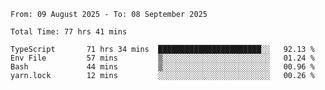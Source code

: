 <!--START_SECTION:waka-->

```abap
From: 09 August 2025 - To: 08 September 2025

Total Time: 77 hrs 41 mins

TypeScript       71 hrs 34 mins  ███████████████████████░░   92.13 %
Env File         57 mins         ▒░░░░░░░░░░░░░░░░░░░░░░░░   01.24 %
Bash             44 mins         ▒░░░░░░░░░░░░░░░░░░░░░░░░   00.96 %
yarn.lock        12 mins         ░░░░░░░░░░░░░░░░░░░░░░░░░   00.26 %
```

<!--END_SECTION:waka-->
